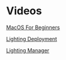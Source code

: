 # Videos 

[MacOS For Beginners](https://support.apple.com/guide/mac-help/get-started-with-your-mac-mchl3a2c2cb0/mac)

[Lighting Deployment](https://vimeo.com/user134801363/review/929875058/0a1da2fc42)

[Lighting Manager](https://vimeo.com/user134801363/review/861382651/3ae32264c8)
